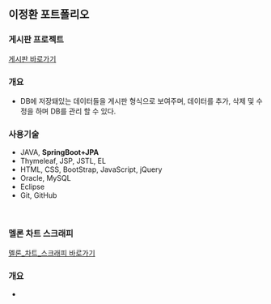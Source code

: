 ## 이정환 포트폴리오

### 게시판 프로젝트
[게시판 바로가기](https://github.com/dlwjdghks92-pf/boardsProject)

### 개요
* DB에 저장돼있는 데이터들을 게시판 형식으로 보여주며, 데이터를 추가, 삭제 및 수정을 하며 DB를 관리 할 수 있다.  

### 사용기술
* JAVA, **SpringBoot+JPA**
* Thymeleaf, JSP, JSTL, EL
* HTML, CSS, BootStrap, JavaScript, jQuery
* Oracle, MySQL
* Eclipse
* Git, GitHub
<br>

### 멜론 차트 스크래피
[멜론_차트_스크래피 바로가기](https://github.com/dlwjdghks92-pf/melonChartScrapy)

### 개요
*
